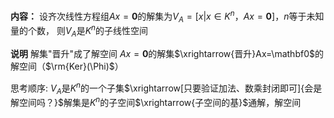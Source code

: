 **内容：**
设齐次线性方程组$Ax=\mathbf0$的解集为$V_A=[x|x\in K^n，Ax=\mathbf0]$，$n$等于未知量的个数，
则$V_A$是$K^n$的子线性空间

**说明**
解集"晋升"成了解空间
$Ax=\mathbf0$的解集$\xrightarrow{晋升}Ax=\mathbf0$的解空间（$\rm{Ker}(\Phi)$）

思考顺序: $V_A$是$K^n$的一个子集$\xrightarrow[只要验证加法、数乘封闭即可]{会是解空间吗？}$解集是$K^n$的子空间$\xrightarrow{子空间的基}$通解，解空间

